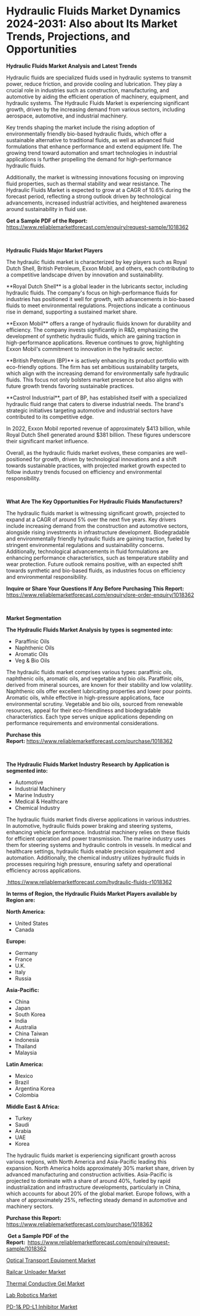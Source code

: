 <p><h1>Hydraulic Fluids Market Dynamics 2024-2031: Also about Its Market Trends, Projections, and Opportunities</h1></p><p><strong>Hydraulic Fluids Market Analysis and Latest Trends</strong></p>
<p><p>Hydraulic fluids are specialized fluids used in hydraulic systems to transmit power, reduce friction, and provide cooling and lubrication. They play a crucial role in industries such as construction, manufacturing, and automotive by aiding the efficient operation of machinery, equipment, and hydraulic systems. The Hydraulic Fluids Market is experiencing significant growth, driven by the increasing demand from various sectors, including aerospace, automotive, and industrial machinery.</p><p>Key trends shaping the market include the rising adoption of environmentally friendly bio-based hydraulic fluids, which offer a sustainable alternative to traditional fluids, as well as advanced fluid formulations that enhance performance and extend equipment life. The growing trend toward automation and smart technologies in industrial applications is further propelling the demand for high-performance hydraulic fluids. </p><p>Additionally, the market is witnessing innovations focusing on improving fluid properties, such as thermal stability and wear resistance. The Hydraulic Fluids Market is expected to grow at a CAGR of 10.6% during the forecast period, reflecting a strong outlook driven by technological advancements, increased industrial activities, and heightened awareness around sustainability in fluid use.</p></p>
<p><strong>Get a Sample PDF of the Report:&nbsp;</strong> <a href="https://www.reliablemarketforecast.com/enquiry/request-sample/1018362">https://www.reliablemarketforecast.com/enquiry/request-sample/1018362</a></p>
<p>&nbsp;</p>
<p><strong>Hydraulic Fluids Major Market Players</strong></p>
<p><p>The hydraulic fluids market is characterized by key players such as Royal Dutch Shell, British Petroleum, Exxon Mobil, and others, each contributing to a competitive landscape driven by innovation and sustainability.</p><p>**Royal Dutch Shell** is a global leader in the lubricants sector, including hydraulic fluids. The company's focus on high-performance fluids for industries has positioned it well for growth, with advancements in bio-based fluids to meet environmental regulations. Projections indicate a continuous rise in demand, supporting a sustained market share.</p><p>**Exxon Mobil** offers a range of hydraulic fluids known for durability and efficiency. The company invests significantly in R&D, emphasizing the development of synthetic hydraulic fluids, which are gaining traction in high-performance applications. Revenue continues to grow, highlighting Exxon Mobil's commitment to innovation in the hydraulic sector.</p><p>**British Petroleum (BP)** is actively enhancing its product portfolio with eco-friendly options. The firm has set ambitious sustainability targets, which align with the increasing demand for environmentally safe hydraulic fluids. This focus not only bolsters market presence but also aligns with future growth trends favoring sustainable practices.</p><p>**Castrol Industrial**, part of BP, has established itself with a specialized hydraulic fluid range that caters to diverse industrial needs. The brand's strategic initiatives targeting automotive and industrial sectors have contributed to its competitive edge.</p><p>In 2022, Exxon Mobil reported revenue of approximately $413 billion, while Royal Dutch Shell generated around $381 billion. These figures underscore their significant market influence.</p><p>Overall, as the hydraulic fluids market evolves, these companies are well-positioned for growth, driven by technological innovations and a shift towards sustainable practices, with projected market growth expected to follow industry trends focused on efficiency and environmental responsibility.</p></p>
<p>&nbsp;</p>
<p><strong>What Are The Key Opportunities For Hydraulic Fluids Manufacturers?</strong></p>
<p><p>The hydraulic fluids market is witnessing significant growth, projected to expand at a CAGR of around 5% over the next five years. Key drivers include increasing demand from the construction and automotive sectors, alongside rising investments in infrastructure development. Biodegradable and environmentally friendly hydraulic fluids are gaining traction, fueled by stringent environmental regulations and sustainability concerns. Additionally, technological advancements in fluid formulations are enhancing performance characteristics, such as temperature stability and wear protection. Future outlook remains positive, with an expected shift towards synthetic and bio-based fluids, as industries focus on efficiency and environmental responsibility.</p></p>
<p><strong>Inquire or Share Your Questions If Any Before Purchasing This Report:</strong> <a href="https://www.reliablemarketforecast.com/enquiry/pre-order-enquiry/1018362">https://www.reliablemarketforecast.com/enquiry/pre-order-enquiry/1018362</a></p>
<p>&nbsp;</p>
<p><strong>Market Segmentation</strong></p>
<p><strong>The Hydraulic Fluids Market Analysis by types is segmented into:</strong></p>
<p><ul><li>Paraffinic Oils</li><li>Naphthenic Oils</li><li>Aromatic Oils</li><li>Veg & Bio Oils</li></ul></p>
<p><p>The hydraulic fluids market comprises various types: paraffinic oils, naphthenic oils, aromatic oils, and vegetable and bio oils. Paraffinic oils, derived from mineral sources, are known for their stability and low volatility. Naphthenic oils offer excellent lubricating properties and lower pour points. Aromatic oils, while effective in high-pressure applications, face environmental scrutiny. Vegetable and bio oils, sourced from renewable resources, appeal for their eco-friendliness and biodegradable characteristics. Each type serves unique applications depending on performance requirements and environmental considerations.</p></p>
<p><strong>Purchase this Report:&nbsp;</strong><a href="https://www.reliablemarketforecast.com/purchase/1018362">https://www.reliablemarketforecast.com/purchase/1018362</a></p>
<p>&nbsp;</p>
<p><strong>The Hydraulic Fluids Market Industry Research by Application is segmented into:</strong></p>
<p><ul><li>Automotive</li><li>Industrial Machinery</li><li>Marine Industry</li><li>Medical & Healthcare</li><li>Chemical Industry</li></ul></p>
<p><p>The hydraulic fluids market finds diverse applications in various industries. In automotive, hydraulic fluids power braking and steering systems, enhancing vehicle performance. Industrial machinery relies on these fluids for efficient operation and power transmission. The marine industry uses them for steering systems and hydraulic controls in vessels. In medical and healthcare settings, hydraulic fluids enable precision equipment and automation. Additionally, the chemical industry utilizes hydraulic fluids in processes requiring high pressure, ensuring safety and operational efficiency across applications.</p></p>
<p><a href="https://www.reliablemarketforecast.com/hydraulic-fluids-r1018362">&nbsp;https://www.reliablemarketforecast.com/hydraulic-fluids-r1018362</a></p>
<p><strong>In terms of Region, the Hydraulic Fluids Market Players available by Region are:</strong></p>
<p>
    <p> <strong> North America: </strong>
        <ul>
            <li>United States</li>
            <li>Canada</li>
        </ul>
        </p> 
    <p> <strong> Europe: </strong>
        <ul>
            <li>Germany</li>
            <li>France</li>
            <li>U.K.</li>
            <li>Italy</li>
            <li>Russia</li>
        </ul>
        </p> 
    <p> <strong> Asia-Pacific: </strong>
        <ul>
            <li>China</li>
            <li>Japan</li>
            <li>South Korea</li>
            <li>India</li>
            <li>Australia</li>
            <li>China Taiwan</li>
            <li>Indonesia</li>
            <li>Thailand</li>
            <li>Malaysia</li>
        </ul>
        </p> 
    <p> <strong> Latin America: </strong>
        <ul>
            <li>Mexico</li>
            <li>Brazil</li>
            <li>Argentina Korea</li>
            <li>Colombia</li>
        </ul>
        </p> 
    <p> <strong> Middle East & Africa: </strong>
        <ul>
            <li>Turkey</li>
            <li>Saudi</li>
            <li>Arabia</li>
            <li>UAE</li>
            <li>Korea</li>
        </ul>
    </p>
    </p>
<p><p>The hydraulic fluids market is experiencing significant growth across various regions, with North America and Asia-Pacific leading this expansion. North America holds approximately 30% market share, driven by advanced manufacturing and construction activities. Asia-Pacific is projected to dominate with a share of around 40%, fueled by rapid industrialization and infrastructure developments, particularly in China, which accounts for about 20% of the global market. Europe follows, with a share of approximately 25%, reflecting steady demand in automotive and machinery sectors.</p></p>
<p><strong>Purchase this Report: </strong><a href="https://www.reliablemarketforecast.com/purchase/1018362">https://www.reliablemarketforecast.com/purchase/1018362</a></p>
<p>&nbsp;<strong>Get a Sample PDF of the Report:&nbsp;&nbsp;</strong><a href="https://www.reliablemarketforecast.com/enquiry/request-sample/1018362">https://www.reliablemarketforecast.com/enquiry/request-sample/1018362</a></p>
<p><strong></strong></p>
<p><p><a href="https://medium.com/@tankuser238_5568/the-optical-transport-equipment-market-has-experienced-impressive-growth-in-recent-years-dd6b9b96dce8">Optical Transport Equipment Market</a></p><p><a href="https://www.linkedin.com/pulse/railcar-unloader-market-size-growth-trends-statistics-vcgnf?trackingId=SdJMRMy1SH296%2FR2jgir9A%3D%3D">Railcar Unloader Market</a></p><p><a href="https://issuu.com/reportprime-2/docs/thermal-conductive-gel-market-size-_f1178f9b19cc20">Thermal Conductive Gel Market</a></p><p><a href="https://www.linkedin.com/pulse/global-lab-robotics-market-sector-types-applications-player-strategies-wxupf?trackingId=HU1INvjcTWi302d0%2FImucA%3D%3D">Lab Robotics Market</a></p><p><a href="https://github.com/GroverBarry/Market-Research-Report-List-7/blob/main/pd-1-pd-l1-inhibitor-market.md">PD-1& PD-L1 Inhibitor Market</a></p></p>